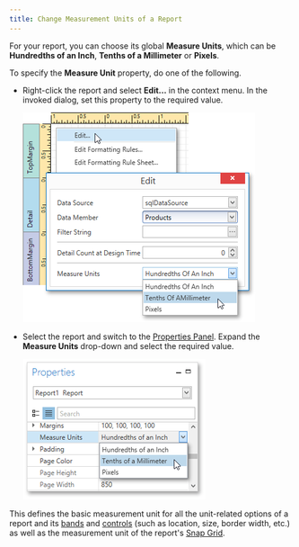 ```yaml
---
title: Change Measurement Units of a Report
---
```

For your report, you can choose its global **Measure Units**, which can be **Hundredths of an Inch**, **Tenths of a Millimeter** or **Pixels**.

To specify the **Measure Unit** property, do one of the following.
* Right-click the report and select **Edit...** in the context menu. In the invoked dialog, set this property to the required value.
	
	![EUD_WpfReportDesigner_MeasureUnit_1](../../../../../images/Img123773.png)
* Select the report and switch to the [Properties Panel](../../../../../../interface-elements-for-desktop/articles/report-designer/report-designer-for-wpf/interface-elements/properties-panel.md). Expand the **Measure Units** drop-down and select the required value.
	
	![EUD_WpfReportDesigner_MeasureUnit_2](../../../../../images/Img123774.png)

This defines the basic measurement unit for all the unit-related options of a report and its [bands](../../../../../../interface-elements-for-desktop/articles/report-designer/report-designer-for-wpf/report-elements/report-bands.md) and [controls](../../../../../../interface-elements-for-desktop/articles/report-designer/report-designer-for-wpf/report-elements/report-controls.md) (such as location, size, border width, etc.) as well as the measurement unit of the report's [Snap Grid](../../../../../../interface-elements-for-desktop/articles/report-designer/report-designer-for-wpf/creating-reports/basic-operations/control-positioning-.md).